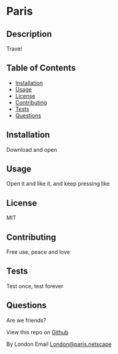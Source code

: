 
  
# Paris

## Description
Travel

## Table of Contents
 
- [Installation](#installation)
- [Usage](#usage)
- [License](#license)
- [Contributing](#contributing)
- [Tests](#tests)
- [Questions](#questions)


## Installation
  Download and open

## Usage
  Open it and like it, and keep pressing like

## License
  MIT

## Contributing
  Free use, peace and love

## Tests
  Test once, test forever

## Questions
  Are we friends?

  
View this repo on [Github](http://github.com/London-Paris)

By London
Email London@paris.netscape
  


